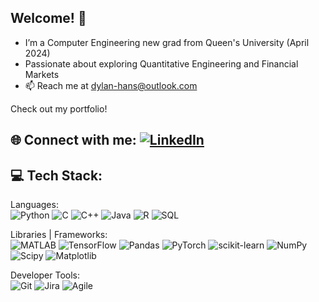   ## Welcome! 👋
- I’m a Computer Engineering new grad from Queen's University (April 2024)
- Passionate about exploring Quantitative Engineering and Financial Markets
- 📫 Reach me at dylan-hans@outlook.com
  
Check out my portfolio!
## 🌐 Connect with me: [![LinkedIn](https://img.shields.io/badge/LinkedIn-%230077B5.svg?logo=linkedin&logoColor=white)](https://linkedin.com/in/https://www.linkedin.com/in/dylanhans/) 
## 💻 Tech Stack:
Languages: <br>
![Python](https://img.shields.io/badge/python-3670A0?style=for-the-badge&logo=python&logoColor=ffdd54) ![C](https://img.shields.io/badge/c-%2300599C.svg?style=for-the-badge&logo=c&logoColor=white) ![C++](https://img.shields.io/badge/c++-%2300599C.svg?style=for-the-badge&logo=c%2B%2B&logoColor=white) ![Java](https://img.shields.io/badge/java-%23ED8B00.svg?style=for-the-badge&logo=openjdk&logoColor=white) ![R](https://img.shields.io/badge/r-%23276DC3.svg?style=for-the-badge&logo=r&logoColor=white) ![SQL](https://img.shields.io/badge/sql-%2300000f.svg?style=for-the-badge&logo=sql&logoColor=white)

Libraries | Frameworks: <br>
![MATLAB](https://img.shields.io/badge/MATLAB-%23EE4C2C.svg?style=for-the-badge&logo=MATLAB&logoColor=white) ![TensorFlow](https://img.shields.io/badge/TensorFlow-%23FF6F00.svg?style=for-the-badge&logo=TensorFlow&logoColor=white)  ![Pandas](https://img.shields.io/badge/pandas-%23150458.svg?style=for-the-badge&logo=pandas&logoColor=white) ![PyTorch](https://img.shields.io/badge/PyTorch-%23EE4C2C.svg?style=for-the-badge&logo=PyTorch&logoColor=white) ![scikit-learn](https://img.shields.io/badge/scikit--learn-%23F7931E.svg?style=for-the-badge&logo=scikit-learn&logoColor=white) ![NumPy](https://img.shields.io/badge/numpy-%23013243.svg?style=for-the-badge&logo=numpy&logoColor=white) ![Scipy](https://img.shields.io/badge/SciPy-%230C55A5.svg?style=for-the-badge&logo=scipy&logoColor=%white) ![Matplotlib](https://img.shields.io/badge/Matplotlib-%23ffffff.svg?style=for-the-badge&logo=Matplotlib&logoColor=black) 

Developer Tools: <br>
![Git](https://img.shields.io/badge/git-121013?style=for-the-badge&logo=git&logoColor=white) ![Jira](https://img.shields.io/badge/Jira-%2300599C.svg?style=for-the-badge&logo=Jira&logoColor=white) ![Agile](https://img.shields.io/badge/Agile-%23EE4C2C.svg?style=for-the-badge&logo=Agile&logoColor=white)

